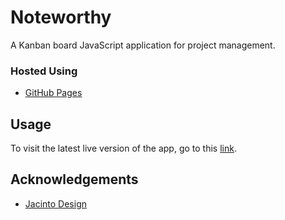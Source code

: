 # Noteworthy
A Kanban board JavaScript application for project management.

### Hosted Using
  - [GitHub Pages](https://pages.github.com/)

## Usage
To visit the latest live version of the app, go to this [link](https://enigma-cloud.github.io/noteworthy-io/).

## Acknowledgements
  - [Jacinto Design](https://github.com/JacintoDesign)

